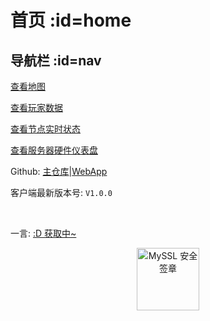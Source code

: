 # 首页 :id=home

## 导航栏 :id=nav <!-- {docsify-ignore} -->

[查看地图](http://map.heigeyuancz.com:55556)

[查看玩家数据](http://plan.heigeyuancz.com/)

[查看节点实时状态](https://jk.heigeyuan.com)

[查看服务器硬件仪表盘](https://ward.heigeyuan.com)

Github: [主仓库](https://github.com/qiaoshouzi/HeiGeYuan-General-Warehouse)|[WebApp](https://github.com/qiaoshouzi/heigeyuanWebApp)

客户端最新版本号: `V1.0.0`

<br>
<p id="hitokoto">一言: <a href="#/Home" id="hitokoto_text" target="blank">:D 获取中~</a></p>
<div title="MySSL 安全签章" id="myssl_seal" onclick="window.open('https://myssl.com/seal/detail?domain=www.heigeyuan.com','MySSL安全签章','height=800,width=470,top=0,right=0,toolbar=no,menubar=no,scrollbars=no,resizable=no,location=no,status=no')" style="text-align: center"><img src="https://sealres.myssl.com/seal/img/1x/seal.svg?domain=www.heigeyuan.com" alt="MySSL 安全签章" style="width: 100px; height: auto; cursor: pointer"></div>